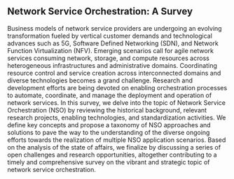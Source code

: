 ## Network Service Orchestration: A Survey

Business models of network service providers are
undergoing an evolving transformation fueled by vertical customer
demands and technological advances such as 5G, Software
Defined Networking (SDN), and Network Function Virtualization
(NFV). Emerging scenarios call for agile network
services consuming network, storage, and compute resources
across heterogeneous infrastructures and administrative domains.
Coordinating resource control and service creation across interconnected
domains and diverse technologies becomes a grand
challenge. Research and development efforts are being devoted
on enabling orchestration processes to automate, coordinate, and
manage the deployment and operation of network services. In this
survey, we delve into the topic of Network Service Orchestration
(NSO) by reviewing the historical background, relevant research
projects, enabling technologies, and standardization activities. We
define key concepts and propose a taxonomy of NSO approaches
and solutions to pave the way to the understanding of the
diverse ongoing efforts towards the realization of multiple NSO
application scenarios. Based on the analysis of the state of
affairs, we finalize by discussing a series of open challenges
and research opportunities, altogether contributing to a timely
and comprehensive survey on the vibrant and strategic topic of
network service orchestration.
